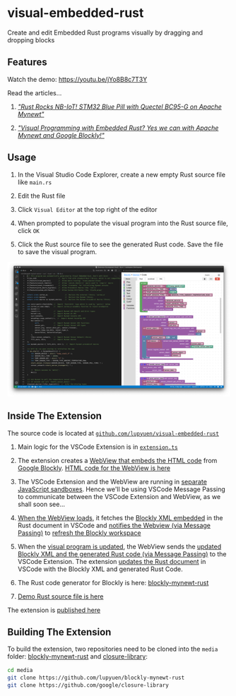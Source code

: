 # visual-embedded-rust

Create and edit Embedded Rust programs visually by dragging and dropping blocks

## Features

Watch the demo: https://youtu.be/jYo8B8c7T3Y

Read the articles...

1. [_"Rust Rocks NB-IoT! STM32 Blue Pill with Quectel BC95-G on Apache Mynewt"_](https://medium.com/@ly.lee/rust-rocks-nb-iot-stm32-blue-pill-with-quectel-bc95-g-on-apache-mynewt-ef62a7e28f7e)

1. [_"Visual Programming with Embedded Rust? Yes we can with Apache Mynewt and Google Blockly!"_](https://medium.com/@ly.lee/visual-programming-with-embedded-rust-yes-we-can-with-apache-mynewt-and-google-blockly-8b67ef7412d7)

## Usage

1. In the Visual Studio Code Explorer, create a new empty Rust source file like `main.rs`

1. Edit the Rust file

1. Click `Visual Editor` at the top right of the editor

1. When prompted to populate the visual program into the Rust source file, click `OK`

1. Click the Rust source file to see the generated Rust code. Save the file to save the visual program.

![Visual Embedded Rust editor with generated Rust code](images/editor.png)

## Inside The Extension

The source code is located at [`github.com/lupyuen/visual-embedded-rust`](https://github.com/lupyuen/visual-embedded-rust)

1. Main logic for the VSCode Extension is in [`extension.ts`](src/extension.ts)

1. The extension creates a [WebView that embeds the HTML code](src/extension.ts#L88-L144) from [Google Blockly](https://developers.google.com/blockly/guides/overview). [HTML code for the WebView is here](src/web.ts)

1. The VSCode Extension and the WebView are running in [separate JavaScript sandboxes](https://code.visualstudio.com/api/extension-guides/webview#scripts-and-message-passing). Hence we'll be using VSCode Message Passing to communicate between the VSCode Extension and WebView, as we shall soon see...

1. [When the WebView loads](media/vscode/storage.js#L59-L71), it fetches the [Blockly XML embedded](src/extension.ts#L155-L202) in the Rust document in VSCode and [notifies the Webview (via Message Passing)](src/extension.ts#L168-L186) to [refresh the Blockly workspace](media/vscode/message.js#L40-L60)

1. When the [visual program is updated](media/vscode/storage.js#L165-L194), the WebView sends the [updated Blockly XML and the generated Rust code (via Message Passing)](media/vscode/message.js#L79-L89) to the VSCode Extension.  The extension [updates the Rust document](src/extension.ts#L203-L223) in VSCode with the Blockly XML and generated Rust Code.

1. The Rust code generator for Blockly is here: [blockly-mynewt-rust](https://github.com/lupyuen/blockly-mynewt-rust/tree/master/generators/rust)

1. [Demo Rust source file is here](https://github.com/lupyuen/stm32bluepill-mynewt-sensor/blob/rust-nbiot/rust/visual/src/lib.rs)

The extension is [published here](https://marketplace.visualstudio.com/items?itemName=LeeLupYuen.visual-embedded-rust)

## Building The Extension

To build the extension, two repositories need to be cloned into the `media` folder: [blockly-mynewt-rust](https://github.com/lupyuen/blockly-mynewt-rust) and [closure-library](https://github.com/google/closure-library):

```bash
cd media
git clone https://github.com/lupyuen/blockly-mynewt-rust
git clone https://github.com/google/closure-library
```